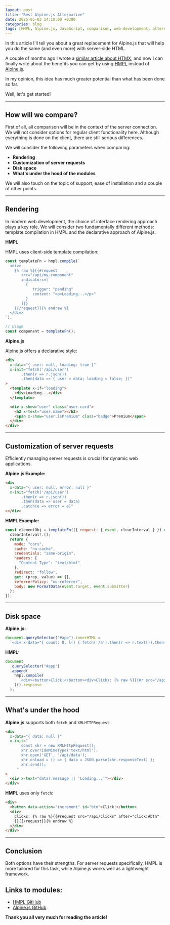 ```yaml
---
layout: post
title: "Best Alpine.js Alternative"
date: 2025-05-03 14:10:00 +0300
categories: blog
tags: [HMPL, Alpine.js, JavaScript, comparison, web-development, alternatives, frontend]
---
```


In this article I'll tell you about a great replacement for Alpine.js that will help you do the same (and even more) with server-side HTML.

A couple of months ago I wrote a [similar article about HTMX](https://dev.to/hmpljs/best-alternative-to-htmx-35j7), and now I can finally write about the benefits you can get by using [HMPL](https://github.com/hmpl-language/hmpl) instead of [Alpine.js](https://github.com/alpinejs/alpine).

In my opinion, this idea has much greater potential than what has been done so far.

Well, let's get started!

---

## How will we compare?

First of all, all comparison will be in the context of the server connection. We will not consider options for regular client functionality here. Although everything is done on the client, there are still serious differences.

We will consider the following parameters when comparing:

- **Rendering**
- **Customization of server requests**
- **Disk space**
- **What's under the hood of the modules**

We will also touch on the topic of support, ease of installation and a couple of other points.

---

## Rendering

In modern web development, the choice of interface rendering approach plays a key role. We will consider two fundamentally different methods: template compilation in HMPL and the declarative approach of Alpine.js.

**HMPL**

HMPL uses client-side template compilation:

```javascript
const templateFn = hmpl.compile(`
  <div>
    {% raw %}{{#request 
       src="/api/my-component"   
       indicators=[
         {
            trigger: "pending"
            content: "<p>Loading...</p>"
         }
       ]}}
    {{/request}}{% endraw %}
  </div>
`);

// Usage
const component = templateFn();
```

**Alpine.js**

Alpine.js offers a declarative style:

```html
<div
  x-data="{ user: null, loading: true }"
  x-init="fetch('/api/user')
       .then(r => r.json())
       .then(data => { user = data; loading = false; })"
>
  <template x-if="loading">
    <div>Loading...</div>
  </template>

  <div x-show="user" class="user-card">
    <h2 x-text="user.name"></h2>
    <span x-show="user.isPremium" class="badge">Premium</span>
  </div>
</div>
```

---

## Customization of server requests

Efficiently managing server requests is crucial for dynamic web applications.

**Alpine.js Example:**

```html
<div
  x-data="{ user: null, error: null }"
  x-init="fetch('/api/user')
       .then(r => r.json())
       .then(data => user = data)
       .catch(e => error = e)"
></div>
```

**HMPL Example:**

```javascript
const elementObj = templateFn(({ request: { event, clearInterval } }) => {
  clearInterval?.();
  return {
    mode: "cors",
    cache: "no-cache",
    credentials: "same-origin",
    headers: {
      "Content-Type": "text/html"
    },
    redirect: "follow",
    get: (prop, value) => {},
    referrerPolicy: "no-referrer",
    body: new FormatData(event.target, event.submitter)
  };
});
```

---

## Disk space

**Alpine.js:**

```javascript
document.querySelector("#app").innerHTML =
  `<div x-data="{ count: 0, l() { fetch('/a').then(r => r.text()).then(d => this.c = d)}}"><button @click="l()">Click!</button><div>Clicks: <span x-text="c"></span></div></div>`;
```

**HMPL:**

```javascript
document
  .querySelector("#app")
  .append(
    hmpl.compile(
      `<div><button>Click!</button><div>Clicks: {% raw %}{{#r src="/api/clicks" after="click:button" }}{{/r}}{% endraw %}</div></div>`
    )().response
  );
```

---

## What's under the hood

**Alpine.js** supports both `fetch` and `XMLHTTPRequest`:

```html
<div
  x-data="{ data: null }"
  x-init="
       const xhr = new XMLHttpRequest();
       xhr.overrideMimeType('text/html');
       xhr.open('GET', '/api/data');
       xhr.onload = () => { data = JSON.parse(xhr.responseText) };
       xhr.send();
     "
>
  <div x-text="data?.message || 'Loading...'"></div>
</div>
```

**HMPL** uses only `fetch`:

```html
<div>
  <button data-action="increment" id="btn">Click!</button>
  <div>
    Clicks: {% raw %}{{#request src="/api/clicks" after="click:#btn"
    }}{{/request}}{% endraw %}
  </div>
</div>
```

---

## Conclusion

Both options have their strengths. For server requests specifically, HMPL is more tailored for this task, while Alpine.js works well as a lightweight framework.

## Links to modules:

- [HMPL GitHub](https://github.com/hmpl-language/hmpl)
- [Alpine.js GitHub](https://github.com/alpinejs/alpine)

**Thank you all very much for reading the article!**
